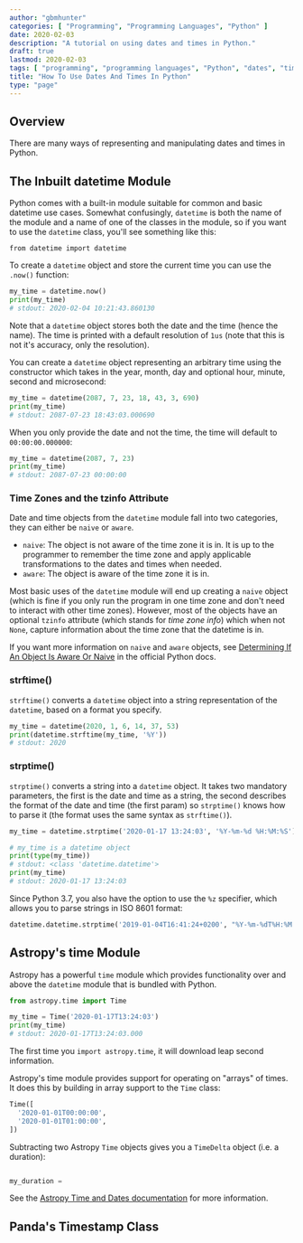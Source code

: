 ```yaml
---
author: "gbmhunter"
categories: [ "Programming", "Programming Languages", "Python" ]
date: 2020-02-03
description: "A tutorial on using dates and times in Python."
draft: true
lastmod: 2020-02-03
tags: [ "programming", "programming languages", "Python", "dates", "times", "tutorial", "datetime", "time zones", "UTC", "strftime", "strptime", "modules", "tzinfo", "ISO 8601" ]
title: "How To Use Dates And Times In Python"
type: "page"
---
```


## Overview

There are many ways of representing and manipulating dates and times in Python.

## The Inbuilt datetime Module

Python comes with a built-in module suitable for common and basic datetime use cases. Somewhat confusingly, `datetime` is both the name of the module and a name of one of the classes in the module, so if you want to use the `datetime` class, you'll see something like this:

`from datetime import datetime`

To create a `datetime` object and store the current time you can use the `.now()` function:

```python
my_time = datetime.now()
print(my_time)
# stdout: 2020-02-04 10:21:43.860130
```

Note that a `datetime` object stores both the date and the time (hence the name). The time is printed with a default resolution of `1us` (note that this is not it's accuracy, only the resolution).

You can create a `datetime` object representing an arbitrary time using the constructor which takes in the year, month, day and optional hour, minute, second and microsecond:

```python
my_time = datetime(2087, 7, 23, 18, 43, 3, 690)
print(my_time)
# stdout: 2087-07-23 18:43:03.000690
```

When you only provide the date and not the time, the time will default to `00:00:00.000000`:

```python
my_time = datetime(2087, 7, 23)
print(my_time)
# stdout: 2087-07-23 00:00:00
```

### Time Zones and the tzinfo Attribute

Date and time objects from the `datetime` module fall into two categories, they can either be `naive` or `aware`.

* `naive`: The object is not aware of the time zone it is in. It is up to the programmer to remember the time zone and apply applicable transformations to the dates and times when needed.
* `aware`: The object is aware of the time zone it is in.

Most basic uses of the `datetime` module will end up creating a `naive` object (which is fine if you only run the program in one time zone and don't need to interact with other time zones). However, most of the objects have an optional `tzinfo` attribute (which stands for _time zone info_) which when not `None`, capture information about the time zone that the datetime is in.

If you want more information on `naive` and `aware` objects, see [Determining If An Object Is Aware Or Naive](https://docs.python.org/3/library/datetime.html#determining-if-an-object-is-aware-or-naive) in the official Python docs.

### strftime()

`strftime()` converts a `datetime` object into a string representation of the `datetime`, based on a format you specify.

```python
my_time = datetime(2020, 1, 6, 14, 37, 53)
print(datetime.strftime(my_time, '%Y'))
# stdout: 2020
```

### strptime()

`strptime()` converts a string into a `datetime` object. It takes two mandatory parameters, the first is the date and time as a string, the second describes the format of the date and time (the first param) so `strptime()` knows how to parse it (the format uses the same syntax as `strftime()`).

```python
my_time = datetime.strptime('2020-01-17 13:24:03', '%Y-%m-%d %H:%M:%S')

# my_time is a datetime object
print(type(my_time))
# stdout: <class 'datetime.datetime'>
print(my_time)
# stdout: 2020-01-17 13:24:03
```

Since Python 3.7, you also have the option to use the `%z` specifier, which allows you to parse strings in ISO 8601 format:

```python
datetime.datetime.strptime('2019-01-04T16:41:24+0200', "%Y-%m-%dT%H:%M:%S%z")
```

## Astropy's time Module

Astropy has a powerful `time` module which provides functionality over and above the `datetime` module that is bundled with Python.

```python
from astropy.time import Time

my_time = Time('2020-01-17T13:24:03')
print(my_time)
# stdout: 2020-01-17T13:24:03.000
```

The first time you `import astropy.time`, it will download leap second information.

Astropy's time module provides support for operating on "arrays" of times. It does this by building in array support to the `Time` class:

```python
Time([
  '2020-01-01T00:00:00',
  '2020-01-01T01:00:00',
])
```

Subtracting two Astropy `Time` objects gives you a `TimeDelta` object (i.e. a duration):

```python

my_duration = 
```

See the [Astropy Time and Dates documentation](https://docs.astropy.org/en/stable/time/) for more information.

## Panda's Timestamp Class
